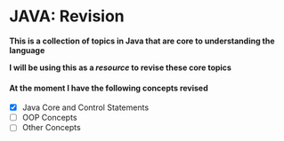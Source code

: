 # JAVA: Revision

**This is a collection of topics in Java that are core to understanding the language**

**I will be using this as a _resource_ to revise these core topics**

#### At the moment I have the following concepts revised 

- [x] Java Core and Control Statements
- [ ] OOP Concepts
- [ ] Other Concepts
